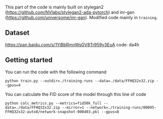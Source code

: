 This part of the code is mainly built on stylegan2 (https://github.com/NVlabs/stylegan2-ada-pytorch) and inr-gan (https://github.com/universome/inr-gan). Modified code mainly in ```training```.
## Dataset
https://pan.baidu.com/s/1YiBbRmnWsGV8Tr959y3EuA  code: da4h 
## Getting started
You can run the code with the following command

```python train.py --outdir=./training-runs --data=./data/FFHQ32x32.zip --gpus=4```

You can calculate the FID score of the model through this line of code

```python calc_metrics.py --metrics=fid50k_full --data=./data/FFHQ32x32.zip --mirror=1 --network=./training-runs/00095-FFHQ32x32-auto8/network-snapshot-000403.pkl --gpus=8```
